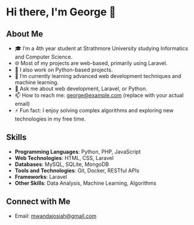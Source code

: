 # Hi there, I'm George 👋

## About Me
- 🎓 I’m a 4th year student at Strathmore University studying Informatics and Computer Science.
- 🌐 Most of my projects are web-based, primarily using Laravel.
- 🐍 I also work on Python-based projects.
- 🌱 I’m currently learning advanced web development techniques and machine learning.
- 💬 Ask me about web development, Laravel, or Python.
- 📫 How to reach me: george@example.com (replace with your actual email)
- ⚡ Fun fact: I enjoy solving complex algorithms and exploring new technologies in my free time.

## Skills
- **Programming Languages**: Python, PHP, JavaScript
- **Web Technologies**: HTML, CSS, Laravel
- **Databases**: MySQL, SQLite, MongoDB
- **Tools and Technologies**: Git, Docker, RESTful APIs
- **Frameworks**: Laravel
- **Other Skills**: Data Analysis, Machine Learning, Algorithms

## Connect with Me
- Email: mwandajosiah@gmail.com
